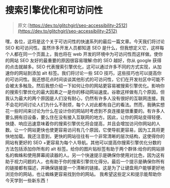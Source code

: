 # 搜索引擎优化和可访问性

> 原文:[https://dev.to/glitchgirl/seo-accessibility-2512](https://dev.to/glitchgirl/seo-accessibility-2512)

嘿，各位，这将是这个关于可访问性的快速系列的最后一篇文章。今天我们将讨论 SEO 和可访问性。虽然许多开发人员都知道 SEO 是什么，但我想定义它，这样每个人都在同一个页面上，我也将在 web 开发的环境中为可访问性而这样做。使你的网站 SEO 友好的最重要的原因很容易理解:你的 SEO 越好，你从 google 获得的点击就越多。SEO 代表搜索引擎优化，这可以通过许多不同的方式实现，从加速你的网站到添加 alt 标签。我们将讨论一些 SEO 技巧，这些技巧也可以提高你的可访问性。我还想花点时间谈谈其他形式的可访问性，它们在开发社区中可能不会被太多触及。然后我想介绍一下如何让你的网站更容易被搜索引擎优化。影响你的搜索引擎优化的最大因素之一是你的移动网站速度。谷歌这样做有几个原因，但我认为最大的两个原因是人们没有耐心，仍然有许多人没有很好的互联网连接。我不会花时间讨论人们为什么不耐烦，每个人对此都有自己的看法。然而，我确实想花一些时间来讨论为什么在设计你的网站时考虑到不良连接是很重要的。有许多人要么拥有旧设备，要么住在没有接入互联网的地方。因此，让你的网站变得轻便、快捷、响应迅速意味着你的搜索引擎优化将会提高，并且会增加访问你网站的人数。让一个网站更快也使更容易访问有几个原因，它使导航更容易，因为工具将更快地加载。我还注意到，更快的网站往往有一个非常清晰的层次结构，这使得你的网站有更好的 SEO +更容易为每个人导航。其他可以提高你搜索引擎优化分数的方法包括添加你所有的 alt 标签。给你的图片贴标签有助于两个群体:给你的网站排名的蜘蛛和使用屏幕阅读器的人。另一个快速提示是确保你使用对比色，因为这有助于视力问题的人，也有助于你的搜索引擎优化得分。最后一个提示是确保你所有的链接都有描述，并确保链接是一个清晰的链接。这是为了让键盘用户能够更好地浏览你的网站，也让蜘蛛更容易找到你的网站。
我希望这些定义和提示能帮助你今天学到一些新东西！